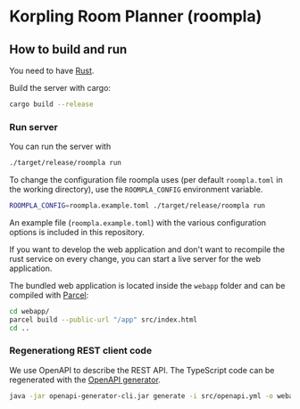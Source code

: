 # Korpling Room Planner (roompla)

## How to build and run

You need to have [Rust](https://www.rust-lang.org/tools/install).

Build the server with cargo:
```bash
cargo build --release

```

### Run server

You can run the server with 
```bash
./target/release/roompla run
```

To change the configuration file roompla uses (per default `roompla.toml` in the working directory), use the `ROOMPLA_CONFIG` environment variable.

```bash
ROOMPLA_CONFIG=roompla.example.toml ./target/release/roompla run
```

An example file (`roompla.example.toml`) with the various configuration options is included in this repository.

If you want to develop the web application and don't want to recompile the rust service on every change, you
can start a live server for the web application.

The bundled web application is located inside the `webapp` folder and can be compiled with [Parcel](https://parceljs.org/getting_started.html):
```bash
cd webapp/
parcel build --public-url "/app" src/index.html
cd ..
```


### Regenerationg REST client code

We use OpenAPI to describe the REST API. 
The TypeScript code can be regenerated with the [OpenAPI generator](https://openapi-generator.tech/docs/installation).

```bash
java -jar openapi-generator-cli.jar generate -i src/openapi.yml -o webapp/src -g typescript-fetch -c webapp/openapi-codegen-config.json

```
